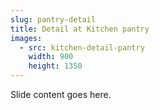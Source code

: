 ```yaml
---
slug: pantry-detail
title: Detail at Kitchen pantry
images:
  - src: kitchen-detail-pantry
    width: 900
    height: 1350
---
```

Slide content goes here.
